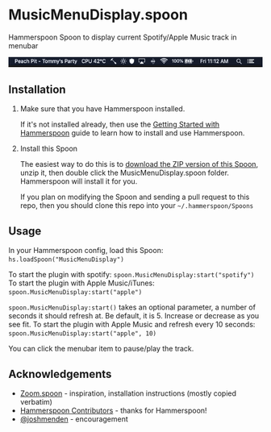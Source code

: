 # MusicMenuDisplay.spoon
 Hammerspoon Spoon to display current Spotify/Apple Music track in menubar

![Example](screenshot.png)

## Installation
1. Make sure that you have Hammerspoon installed.

   If it's not installed already, then use the [Getting Started with Hammerspoon](https://www.hammerspoon.org/go/) guide to learn how to install and use Hammerspoon.

2. Install this Spoon

    The easiest way to do this is to [download the ZIP version of this Spoon](https://github.com/catskull/MusicMenuDisplay.spoon/releases/download/1.0/MusicMenuDisplay.spoon.zip), unzip it, then double click the MusicMenuDisplay.spoon folder. Hammerspoon will install it for you.

    If you plan on modifying the Spoon and sending a pull request to this repo, then you should clone this repo into your `~/.hammerspoon/Spoons`

## Usage
In your Hammerspoon config, load this Spoon: `hs.loadSpoon("MusicMenuDisplay")`

To start the plugin with spotify: `spoon.MusicMenuDisplay:start("spotify")`
To start the plugin with Apple Music/iTunes: `spoon.MusicMenuDisplay:start("apple")`

`spoon.MusicMenuDisplay:start()` takes an optional parameter, a number of seconds it should refresh at. Be default, it is 5. Increase or decrease as you see fit. To start the plugin with Apple Music and refresh every 10 seconds: `spoon.MusicMenuDisplay:start("apple", 10)`

You can click the menubar item to pause/play the track.

## Acknowledgements
- [Zoom.spoon](https://github.com/jpf/Zoom.spoon) - inspiration, installation instructions (mostly copied verbatim)
- [Hammerspoon Contributors](https://github.com/Hammerspoon/hammerspoon/blob/master/CREDITS.md) - thanks for Hammerspoon!
- [@joshmenden](https://github.com/joshmenden) - encouragement
